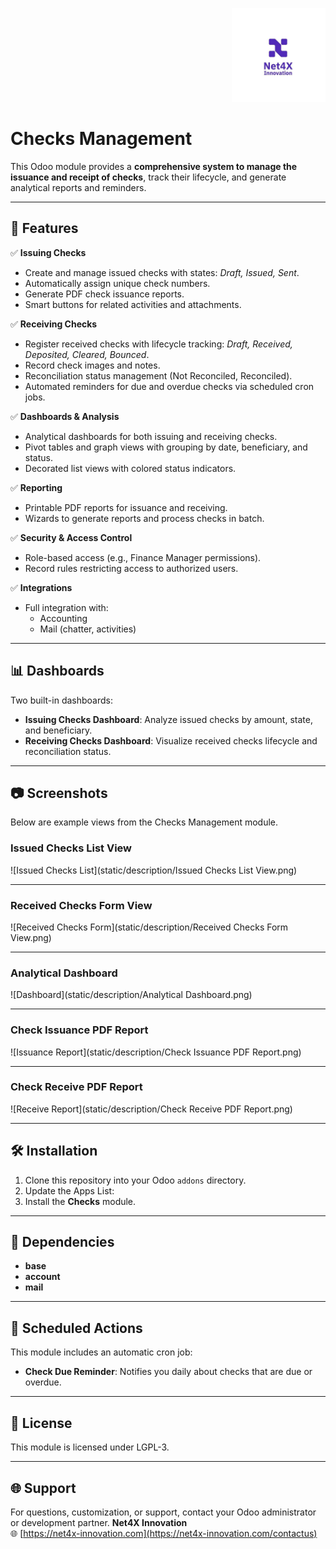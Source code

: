 <p align="right">
  <img src="static/description/company_logo.jpeg" alt="Net4X Innovation" width="150"/>
</p>

# Checks Management

This Odoo module provides a **comprehensive system to manage the issuance and receipt of checks**, track their lifecycle, and generate analytical reports and reminders.

---

## 🚀 Features

✅ **Issuing Checks**
- Create and manage issued checks with states: *Draft, Issued, Sent*.
- Automatically assign unique check numbers.
- Generate PDF check issuance reports.
- Smart buttons for related activities and attachments.

✅ **Receiving Checks**
- Register received checks with lifecycle tracking: *Draft, Received, Deposited, Cleared, Bounced*.
- Record check images and notes.
- Reconciliation status management (Not Reconciled, Reconciled).
- Automated reminders for due and overdue checks via scheduled cron jobs.

✅ **Dashboards & Analysis**
- Analytical dashboards for both issuing and receiving checks.
- Pivot tables and graph views with grouping by date, beneficiary, and status.
- Decorated list views with colored status indicators.

✅ **Reporting**
- Printable PDF reports for issuance and receiving.
- Wizards to generate reports and process checks in batch.

✅ **Security & Access Control**
- Role-based access (e.g., Finance Manager permissions).
- Record rules restricting access to authorized users.

✅ **Integrations**
- Full integration with:
  - Accounting
  - Mail (chatter, activities)

---

## 📊 Dashboards

Two built-in dashboards:
- **Issuing Checks Dashboard**: Analyze issued checks by amount, state, and beneficiary.
- **Receiving Checks Dashboard**: Visualize received checks lifecycle and reconciliation status.

---

## 📷 Screenshots

Below are example views from the Checks Management module.

### Issued Checks List View
![Issued Checks List](static/description/Issued Checks List View.png)

---

### Received Checks Form View
![Received Checks Form](static/description/Received Checks Form View.png)

---

### Analytical Dashboard
![Dashboard](static/description/Analytical Dashboard.png)

---

### Check Issuance PDF Report
![Issuance Report](static/description/Check Issuance PDF Report.png)

---

### Check Receive PDF Report
![Receive Report](static/description/Check Receive PDF Report.png)

---

## 🛠 Installation

1. Clone this repository into your Odoo `addons` directory.
2. Update the Apps List:
3. Install the **Checks** module.

---

## 🧩 Dependencies

- **base**
- **account**
- **mail**

---

## 🔄 Scheduled Actions

This module includes an automatic cron job:
- **Check Due Reminder**: Notifies you daily about checks that are due or overdue.

---

## 📝 License

This module is licensed under LGPL-3.

---

## 🌐 Support

For questions, customization, or support, contact your Odoo administrator or development partner.
**Net4X Innovation**  
🌐 [https://net4x-innovation.com](https://net4x-innovation.com/contactus)
